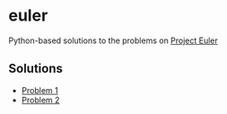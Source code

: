 # euler
Python-based solutions to the problems on [Project Euler](https://projecteuler.net/)

## Solutions
- [Problem 1](problem1.py)
- [Problem 2](problem2.py)
